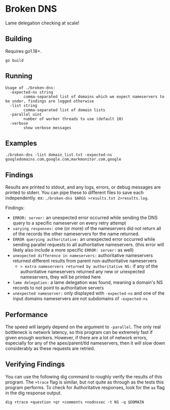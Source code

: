 # Broken DNS

Lame delegation checking at scale!

## Building

Requires go1.18+.

```shell
go build
```

## Running

```shell
Usage of ./broken-dns:
  -expected-ns string
        comma-separated list of domains which we expect nameservers to be under, findings are logged otherwise
  -list string
        comma-separated list of domain lists
  -parallel uint
        number of worker threads to use (default 10)
  -verbose
        show verbose messages
```

## Examples

```shell
./broken-dns -list domain_list.txt -expected-ns googledomains.com,google.com,markmonitor.com,google
```

## Findings

Results are printed to stdout, and any logs, errors, or debug messages are printed to stderr.
You can pipe these to different files to save each independently. ex: `./broken-dns $ARGS >results.txt 2>results.log`.

Findings:

* `ERROR: server:` an unexpected error occurred while sending the DNS query to a specific nameserver on every retry attempt
* `varying responses:` one (or more) of the nameservers did not return all of the records the other nameservers for the name returned.
* `ERROR querying authoritative:` an unexpected error occurred while sending parallel requests to all authoritative nameservers. (this error will likely also include a more specific `ERROR: server:` as well)
* `unexpected difference in nameservers:` authoritative nameservers returned different results from parent non-authoritative nameservers
  * `> extra nameservers returned by authoritative NS:` if any of the authoritative nameservers returned any new or unexpected nameservers, they will be printed here
* `lame delegation:` a lame delegation was found, meaning a domain's NS records to not point to authoritative servers
* `unexpected nameserver:` only displayed with `-expected-ns` and one of the input domains nameservers are not subdomains of `-expected-ns`

## Performance

The speed will largely depend on the argument to `-parallel`. The only real bottleneck is network latency, so this program can be extremely fast if given enough workers. However, if there are a lot of network errors, especially for any of the apex/parent/tld nameservers, then it will slow down considerably as these requests are retried.

## Verifying Findings

You can use the following dig command to roughly verify the results of this program. The `+trace` flag is similar, but not quite as through as the tests this program performs. To check for Authoritative responses, look for the `aa` flag in the dig response output.

```shell
dig +trace +question +qr +comments +nodnssec -t NS -q $DOMAIN
```
